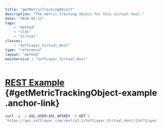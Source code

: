 ```yaml
---
title: "getMetricTrackingObject"
description: "The metric tracking object for this virtual host."
date: "2018-02-12"
tags:
    - "method"
    - "sldn"
    - "Virtual"
classes:
    - "SoftLayer_Virtual_Host"
type: "reference"
layout: "method"
mainService : "SoftLayer_Virtual_Host"
---
```


# [REST Example](#getMetricTrackingObject-example) <a href="/article/rest/"><i class="fas fa-question"></i></a> {#getMetricTrackingObject-example .anchor-link} 
```bash
curl -g -u $SL_USER:$SL_APIKEY -X GET \
'https://api.softlayer.com/rest/v3.1/SoftLayer_Virtual_Host/{SoftLayer_Virtual_HostID}/getMetricTrackingObject'
```
